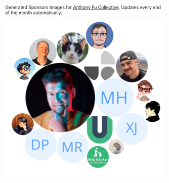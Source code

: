 Generated Sponsors Images for [Anthony Fu Collective](https://opencollective.com/antfu). 
Updates every end of the month automatically.

![](./sponsors.all.svg)
